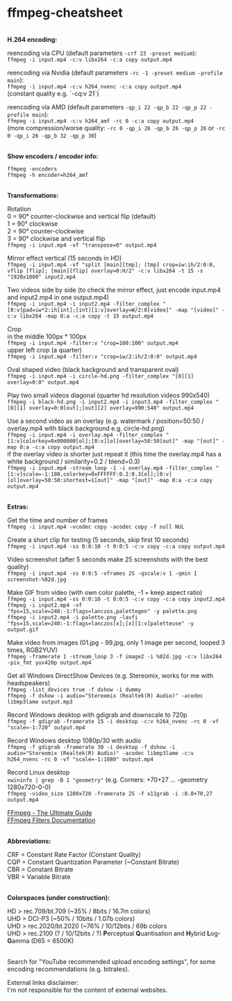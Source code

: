 # ffmpeg-cheatsheet
</br>**H.264 encoding:**

reencoding via CPU (default parameters `-crf 23 -preset medium`):</br>
`ffmpeg -i input.mp4 -c:v libx264 -c:a copy output.mp4`

reencoding via Nvidia (default parameters `-rc -1 -preset medium -profile main`):</br>
`ffmpeg -i input.mp4 -c:v h264_nvenc -c:a copy output.mp4`</br>
(constant quality e.g. ˋ-cq:v 21ˋ)

reencoding via AMD (default parameters `-qp_i 22 -qp_b 22 -qp_p 22 -profile main`):</br>
`ffmpeg -i input.mp4 -c:v h264_amf -rc 0 -c:a copy output.mp4`</br>
(more compression/worse quality: `-rc 0 -qp_i 26 -qp_b 26 -qp_p 26` or `-rc 0 -qp_i 26 -qp_b 32 -qp_p 30`)

</br>**Show encoders / encoder info:**

`ffmpeg -encoders`</br>
`ffmpeg -h encoder=h264_amf`

</br>**Transformations:**

Rotation</br>
0 = 90° counter-clockwise and vertical flip (default)</br>
1 = 90° clockwise</br>
2 = 90° counter-clockwise</br>
3 = 90° clockwise and vertical flip</br>
`ffmpeg -i input.mp4 -vf "transpose=0" output.mp4`

Mirror effect vertical (15 seconds in HD)</br>
`ffmpeg -i input.mp4 -vf "split [main][tmp]; [tmp] crop=iw:ih/2:0:0, vflip [flip]; [main][flip] overlay=0:H/2" -c:v libx264 -t 15 -s "1920x1080" input2.mp4`

Two videos side by side (to check the mirror effect, just encode input.mp4 and input2.mp4 in one output.mp4)</br>
`ffmpeg -i input.mp4 -i input2.mp4 -filter_complex "[0:v]pad=iw*2:ih[int];[int][1:v]overlay=W/2:0[video]" -map "[video]" -c:v libx264 -map 0:a -c:a copy -t 15 output.mp4`

Crop</br>
in the middle 100px * 100px</br>
`ffmpeg -i input.mp4 -filter:v "crop=100:100" output.mp4`</br>
upper left crop (a quarter)</br>
`ffmpeg -i input.mp4 -filter:v "crop=iw/2:ih/2:0:0" output.mp4`</br>

Oval shaped video (black background and transparent oval)</br>
`ffmpeg -i input.mp4 -i circle-hd.png -filter_complex "[0][1] overlay=0:0" output.mp4`</br>

Play two small videos diagonal (quarter hd resolution videos 990x540)</br>
`ffmpeg -i black-hd.png -i input2.mp4 -i input3.mp4 -filter_complex "[0][1] overlay=0:0[out];[out][2] overlay=990:540" output.mp4`</br>

Use a second video as an overlay (e.g. watermark / position=50:50 / overlay.mp4 with black background e.g. circle-hd.png)</br>
`ffmpeg -i input.mp4 -i overlay.mp4 -filter_complex "[1:v]colorkey=0x000000[ol];[0:v][ol]overlay=50:50[out]" -map "[out]" -map 0:a -c:a copy output.mp4`</br>
if the overlay video is shorter just repeat it (this time the overlay.mp4 has a white background / similarity=0.2 / blend=0.3)</br>
`ffmpeg -i input.mp4 -stream_loop -1 -i overlay.mp4 -filter_complex "[1:v]scale=-1:180,colorkey=0xFFFFFF:0.2:0.3[ol];[0:v][ol]overlay=50:50:shortest=1[out]" -map "[out]" -map 0:a -c:a copy output.mp4`</br>

</br>**Extras:**

Get the time and number of frames</br>
`ffmpeg -i input.mp4 -vcodec copy -acodec copy -f null NUL`</br>

Create a short clip for testing (5 seconds, skip first 10 seconds)</br>
`ffmpeg -i input.mp4 -ss 0:0:10 -t 0:0:5 -c:v copy -c:a copy output.mp4`</br>

Video screenshot (after 5 seconds make 25 screenshots with the best quality)</br>
`ffmpeg -i input.mp4 -ss 0:0:5 -vframes 25 -qscale:v 1 -qmin 1 screenshot-%02d.jpg`</br>

Make GIF from video (with own color palette, -1 = keep aspect ratio)</br>
`ffmpeg -i input.mp4 -ss 0:0:10 -t 0:0:5 -c:v copy -c:a copy input2.mp4`</br>
`ffmpeg -i input2.mp4 -vf "fps=15,scale=240:-1:flags=lanczos,palettegen" -y palette.png`</br>
`ffmpeg -i input2.mp4 -i palette.png -lavfi "fps=15,scale=240:-1:flags=lanczos[x];[x][1:v]paletteuse" -y output.gif`</br>

Make video from images (01.jpg - 99.jpg, only 1 image per second, looped 3 times, RGB2YUV)</br>
`ffmpeg -framerate 1 -stream_loop 3 -f image2 -i %02d.jpg -c:v libx264 -pix_fmt yuv420p output.mp4`</br>

Get all Windows DirectShow Devices (e.g. Stereomix, works for me with headspeakers)</br>
`ffmpeg -list_devices true -f dshow -i dummy`</br>
`ffmpeg -f dshow -i audio="Stereomix (Realtek(R) Audio)" -acodec libmp3lame output.mp3`</br>

Record Windows desktop with gdigrab and downscale to 720p</br>
`ffmpeg -f gdigrab -framerate 15 -i desktop -c:v h264_nvenc -rc 0 -vf "scale=-1:720" output.mp4`</br>

Record Windows desktop 1080p/30 with audio</br>
`ffmpeg -f gdigrab -framerate 30 -i desktop -f dshow -i audio="Stereomix (Realtek(R) Audio)" -acodec libmp3lame -c:v h264_nvenc -rc 0 -vf "scale=-1:1080" output.mp4`</br>

Record Linux desktop</br>
`xwininfo | grep -B 1 "geometry"` (e.g. Corners: +70+27 ...     -geometry 1280x720-0-0)</br>
`ffmpeg -video_size 1280x720 -framerate 25 -f x11grab -i :0.0+70,27 output.mp4`</br>

[FFmpeg - The Ultimate Guide](https://img.ly/blog/ultimate-guide-to-ffmpeg/)</br>
[FFmpeg Filters Documentation ](https://ffmpeg.org/ffmpeg-filters.html)</br>

</br>**Abbreviations:**

CRF = Constant Rate Factor (Constant Quality)</br>
CQP = Constant Quantization Parameter (~Constant Bitrate)</br>
CBR = Constant Bitrate</br>
VBR = Variable Bitrate</br>

</br>**Colorspaces (under construction):**

HD  > rec.709/bt.709 (~35% / 8bits / 16.7m colors)</br>
UHD > DCI-P3 (~50% / 10bits / 1.07b colors)</br>
UHD > rec.2020/bt.2020 (~76% / 10/12bits / 69b colors</br>
UHD > rec.2100 (? / 10/12bits / ?) <b>P</b>erceptual <b>Q</b>uantisation and <b>H</b>ybrid <b>L</b>og-<b>G</b>amma (D65 = 6500K)</br>

</br>Search for "YouTube recommended upload encoding settings", for some encoding recommendations (e.g. bitrates).

External links disclaimer:<br>
I'm not responsible for the content of external websites.<br>
